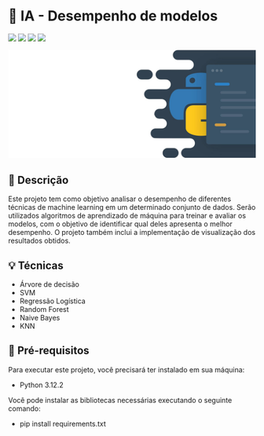 # 🤖 IA - Desempenho de modelos
<img loading="lazy" src="http://img.shields.io/static/v1?label=PYTHON&message=3.12.2&color=blue&style=for-the-badge"/> <img loading="lazy" src="http://img.shields.io/static/v1?label=PANDAS&message=2.2.1&color=green&style=for-the-badge"/> <img loading="lazy" src="http://img.shields.io/static/v1?label=SCIKIT-LEARN&message=1.4.1.post1&color=orange&style=for-the-badge"/> <img loading="lazy" src="http://img.shields.io/static/v1?label=NUMPY&message=1.26.4&color=orange&style=for-the-badge"/>

<img loading="lazy" src="assets/python.png" style="width: 700px"/>

## 📌 Descrição

Este projeto tem como objetivo analisar o desempenho de diferentes técnicas de machine learning em um determinado conjunto de dados. Serão utilizados algoritmos de aprendizado de máquina para treinar e avaliar os modelos, com o objetivo de identificar qual deles apresenta o melhor desempenho. O projeto também inclui a implementação de visualização dos resultados obtidos.

## 💡 Técnicas

- Árvore de decisão
- SVM
- Regressão Logística
- Random Forest
- Naive Bayes 
- KNN

## 📜 Pré-requisitos

Para executar este projeto, você precisará ter instalado em sua máquina:

- Python 3.12.2

Você pode instalar as bibliotecas necessárias executando o seguinte comando:

- pip install requirements.txt
